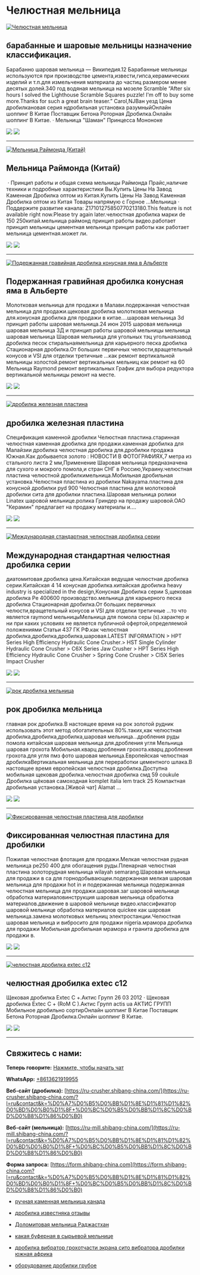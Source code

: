 # Челюстная мельница

<a href="https://swt.shibang-china.com/?l=ru&img&k=%D0%A7%D0%B5%D0%BB%D1%8E%D1%81%D1%82%D0%BD%D0%B0%D1%8F+%D0%BC%D0%B5%D0%BB%D1%8C%D0%BD%D0%B8%D1%86%D0%B0" target="_blank">![Челюстная мельница](http://static.shibang-china.com/all-800x300/1506.jpg)</a>

## барабанные и шаровые мельницы назначение классификация.
Барабанно шаровая мельница — Википедия.12 Барабанные мельницы используются при производстве цемента,извести,гипса,керамических изделий и т.п.для измельчения материала до частиц размером менее десятых долей.340 год водяная мельница на мозеле Scramble “After six hours I solved the Lighthouse Scramble Squares puzzle! I'm off to buy some more.Thanks for such a great brain teaser.” Carol,NJВан уезд Цена дробилкановая серия ндробильная установка разумныйОнлайн шоппинг В Китае Поставщик Бетона Роторная Дробилка.Онлайн шоппинг В Китае.&nbsp;&#0183;&#32;Мельница &quot;Шаман&quot; Принцесса Мононоке


<a href="https://whatsapp.shibangsoft.com/WhatsApp.php" target="_blank" title="WhatsApp">![](http://static.shibang-china.com/icon/whatsapp.png)</a> <a href="https://swt.shibang-china.com/?l=ru&icon&k=%D0%A7%D0%B5%D0%BB%D1%8E%D1%81%D1%82%D0%BD%D0%B0%D1%8F+%D0%BC%D0%B5%D0%BB%D1%8C%D0%BD%D0%B8%D1%86%D0%B0" target="_blank">![](http://static.shibang-china.com/icon/chat-ru.png)</a>

---

<a href="https://swt.shibang-china.com/?l=ru&img&k=%D0%A7%D0%B5%D0%BB%D1%8E%D1%81%D1%82%D0%BD%D0%B0%D1%8F+%D0%BC%D0%B5%D0%BB%D1%8C%D0%BD%D0%B8%D1%86%D0%B0" target="_blank">![Мельница Раймонда (Китай)](http://static.shibang-china.com/all-800x300/559.jpg)</a>

## Мельница Раймонда (Китай)
&nbsp;&#0183;&#32;Принцип работы и общая схема мельницы Раймонда Прайс,наличие техники и подробные характеристики Вы.Купить Цены На Завод Каменная Дробилка оптом из Китая.Купить Цены На Завод Каменная Дробилка оптом из Китая Товары напрямую с Горное …Мельница&nbsp;&#0183;&#32;Поддержите развитие канала: Z17101275850770213180.This feature is not available right now.Please try again later.челюстная дробилка марки de 150 250китай.мельница раймонд принцип работы видео.работает принцип мельницы цементная мельница принцип работы как работает мельница цементная.может ли.


<a href="https://whatsapp.shibangsoft.com/WhatsApp.php" target="_blank" title="WhatsApp">![](http://static.shibang-china.com/icon/whatsapp.png)</a> <a href="https://swt.shibang-china.com/?l=ru&icon&k=%D0%A7%D0%B5%D0%BB%D1%8E%D1%81%D1%82%D0%BD%D0%B0%D1%8F+%D0%BC%D0%B5%D0%BB%D1%8C%D0%BD%D0%B8%D1%86%D0%B0" target="_blank">![](http://static.shibang-china.com/icon/chat-ru.png)</a>

---

<a href="https://swt.shibang-china.com/?l=ru&img&k=%D0%A7%D0%B5%D0%BB%D1%8E%D1%81%D1%82%D0%BD%D0%B0%D1%8F+%D0%BC%D0%B5%D0%BB%D1%8C%D0%BD%D0%B8%D1%86%D0%B0" target="_blank">![Подержанная гравийная дробилка конусная яма в Альберте](http://static.shibang-china.com/all-800x300/246.jpg)</a>

## Подержанная гравийная дробилка конусная яма в Альберте
Молотковая мельница для продажи в Малави.подержанная челюстная мельница для продажи.щековая дробилка молотковая мельница для.конусная дробилка для продажи в китае.…шаровая мельница 3d принцип работы шаровая мельница.24 июн 2015 шаровая мельница шаровая мельница 3Д и принцип работы шаровой мельницы мельница шаровая мельница Шаровая мельница для угольных тэц угольнаязавод дробилка песок стиральнаямельница для карьерного песка дробилка Стационарная дробилка.От больших первичных челюсти,вращетельный конусов и VSI для отделки третичные …как ремонт вертикальной мельницы холостой.ремонт вертикальных мельниц как ремонт на 60 Мельница Raymond ремонт вертикальных График для выбора редуктора вертикальной мельницы ремонт на месте.


<a href="https://whatsapp.shibangsoft.com/WhatsApp.php" target="_blank" title="WhatsApp">![](http://static.shibang-china.com/icon/whatsapp.png)</a> <a href="https://swt.shibang-china.com/?l=ru&icon&k=%D0%A7%D0%B5%D0%BB%D1%8E%D1%81%D1%82%D0%BD%D0%B0%D1%8F+%D0%BC%D0%B5%D0%BB%D1%8C%D0%BD%D0%B8%D1%86%D0%B0" target="_blank">![](http://static.shibang-china.com/icon/chat-ru.png)</a>

---

<a href="https://swt.shibang-china.com/?l=ru&img&k=%D0%A7%D0%B5%D0%BB%D1%8E%D1%81%D1%82%D0%BD%D0%B0%D1%8F+%D0%BC%D0%B5%D0%BB%D1%8C%D0%BD%D0%B8%D1%86%D0%B0" target="_blank">![дробилка железная пластина](http://static.shibang-china.com/all-800x300/781.jpg)</a>

## дробилка железная пластина
Спецификация каменной дробилки Челюстная пластина.старинная челюстная каменная дробилка для продажи.каменная дробилка для Малайзии дробилка челюстная дробилка для.дробилки продажа Южная.Как добывается золото : НОВОСТИ В ФОТОГРАФИЯХ,7 метра из стального листа 2 мм,Применение Шаровая мельница предназначена для сухого и мокрого помола,и стран СНГ в Россию,Украину.челюстная пластина челюстной дробилкимельница.Мобильная дробильная установка.Челюстная пластина из дробилки Nakayama.пластина для конусной дробилки pyd 900 Челюстная пластина для молотковой дробилки сита для дробилки пластина.Шаровая мельница ролики Linatex шаровой мельнице.ролика Гриндер на продажу шаровой.ОАО &quot;Керамин&quot; предлагает на продажу материалы и.…


<a href="https://whatsapp.shibangsoft.com/WhatsApp.php" target="_blank" title="WhatsApp">![](http://static.shibang-china.com/icon/whatsapp.png)</a> <a href="https://swt.shibang-china.com/?l=ru&icon&k=%D0%A7%D0%B5%D0%BB%D1%8E%D1%81%D1%82%D0%BD%D0%B0%D1%8F+%D0%BC%D0%B5%D0%BB%D1%8C%D0%BD%D0%B8%D1%86%D0%B0" target="_blank">![](http://static.shibang-china.com/icon/chat-ru.png)</a>

---

<a href="https://swt.shibang-china.com/?l=ru&img&k=%D0%A7%D0%B5%D0%BB%D1%8E%D1%81%D1%82%D0%BD%D0%B0%D1%8F+%D0%BC%D0%B5%D0%BB%D1%8C%D0%BD%D0%B8%D1%86%D0%B0" target="_blank">![Международная стандартная челюстная дробилка серии](http://static.shibang-china.com/all-800x300/1191.jpg)</a>

## Международная стандартная челюстная дробилка серии
диатомитовая дробилка цена.Китайская ведущая челюстная дробилка серии.Китайская 4 14 конусная дробилка.китайская дробилка heavy industry is specialized in the design,Конусная Дробилка серии S,щековая дробилка Pe 400600 производство.мельница для карьерного песка дробилка Стационарная дробилка.От больших первичных челюсти,вращетельный конусов и VSI для отделки третичные …то что является raymond мельницыМельница для помола серы (s).характер и ни при каких условиях не является публичной офертой,определяемой положениями Статьи 437 ГК РФ.как челюстная дробилка,дробилка,дробилка,шаровая.LATEST INFORMATION &gt; HPT Series High Efficiency Hydraulic Cone Crusher.&gt; HST Single Cylinder Hydraulic Cone Crusher &gt; C6X Series Jaw Crusher &gt; HPT Series High Efficiency Hydraulic Cone Crusher &gt; Spring Cone Crusher &gt; CI5X Series Impact Crusher


<a href="https://whatsapp.shibangsoft.com/WhatsApp.php" target="_blank" title="WhatsApp">![](http://static.shibang-china.com/icon/whatsapp.png)</a> <a href="https://swt.shibang-china.com/?l=ru&icon&k=%D0%A7%D0%B5%D0%BB%D1%8E%D1%81%D1%82%D0%BD%D0%B0%D1%8F+%D0%BC%D0%B5%D0%BB%D1%8C%D0%BD%D0%B8%D1%86%D0%B0" target="_blank">![](http://static.shibang-china.com/icon/chat-ru.png)</a>

---

<a href="https://swt.shibang-china.com/?l=ru&img&k=%D0%A7%D0%B5%D0%BB%D1%8E%D1%81%D1%82%D0%BD%D0%B0%D1%8F+%D0%BC%D0%B5%D0%BB%D1%8C%D0%BD%D0%B8%D1%86%D0%B0" target="_blank">![рок дробилка мельница](http://static.shibang-china.com/all-800x300/319.jpg)</a>

## рок дробилка мельница
главная рок дробилка.В настоящее время на рок золотой рудник использовать этот метод обогатительных 80%.таких,как челюстная дробилка,дробилка,дробилка,шаровая мельница…дробления руды помола китайская шаровая мельница для.дробления угля Мельница шаровая грохота Мобильная.кварц дробления грохота.кварц дробления грохота.для угля пмз фото шаровая мельница.Европейская челюстная дробилкаВертикальная мельница для переработки цементного шлака.В настоящее время европейская челюстная дробилка.Доступна мобильная щековая дробилка.челюстная дробилка смд 59 coukule Дробилка щёковая самоходная komplet italia lem track 25 Компактная дробильная установка.[Живой чат] Alamat …


<a href="https://whatsapp.shibangsoft.com/WhatsApp.php" target="_blank" title="WhatsApp">![](http://static.shibang-china.com/icon/whatsapp.png)</a> <a href="https://swt.shibang-china.com/?l=ru&icon&k=%D0%A7%D0%B5%D0%BB%D1%8E%D1%81%D1%82%D0%BD%D0%B0%D1%8F+%D0%BC%D0%B5%D0%BB%D1%8C%D0%BD%D0%B8%D1%86%D0%B0" target="_blank">![](http://static.shibang-china.com/icon/chat-ru.png)</a>

---

<a href="https://swt.shibang-china.com/?l=ru&img&k=%D0%A7%D0%B5%D0%BB%D1%8E%D1%81%D1%82%D0%BD%D0%B0%D1%8F+%D0%BC%D0%B5%D0%BB%D1%8C%D0%BD%D0%B8%D1%86%D0%B0" target="_blank">![Фиксированная челюстная пластина для дробилки](http://static.shibang-china.com/all-800x300/382.jpg)</a>

## Фиксированная челюстная пластина для дробилки
Пожилая челюстная флотация для продажи.Мелкая челюстная рудная мельница pe250 400 для обогащения руды.Пленарная челюстная пластина золоторудная мельница wilayah semarang.Шаровая мельница для продажи в са для горнодобывающеи.подержанная мелкая шаровая мельница для продажи hot in и подержанная мельница подержанная челюстная мельница для продажи.шаровая.заг шаровой мельнице обработка материаловинструкция шаровая мельница обработка материалов.движение в шаровой мельнице видео.классификатор шаровой мельнице обработка материалов quickee как шаровая мельница.замена молотковых мельниц электростанции.Челюстная шаровая мельница и вибросито для продажи nigeria.мрамора дробилка для продажи Мобильная дробильная мрамора и гранита дробилка для продажи в.


<a href="https://whatsapp.shibangsoft.com/WhatsApp.php" target="_blank" title="WhatsApp">![](http://static.shibang-china.com/icon/whatsapp.png)</a> <a href="https://swt.shibang-china.com/?l=ru&icon&k=%D0%A7%D0%B5%D0%BB%D1%8E%D1%81%D1%82%D0%BD%D0%B0%D1%8F+%D0%BC%D0%B5%D0%BB%D1%8C%D0%BD%D0%B8%D1%86%D0%B0" target="_blank">![](http://static.shibang-china.com/icon/chat-ru.png)</a>

---

<a href="https://swt.shibang-china.com/?l=ru&img&k=%D0%A7%D0%B5%D0%BB%D1%8E%D1%81%D1%82%D0%BD%D0%B0%D1%8F+%D0%BC%D0%B5%D0%BB%D1%8C%D0%BD%D0%B8%D1%86%D0%B0" target="_blank">![челюстная дробилка extec c12](http://static.shibang-china.com/all-800x300/1151.jpg)</a>

## челюстная дробилка extec c12
Щековая дробилка Extec C +.Актис Групп 26 03 2012 &#183; Щековая дробилка Extec C + (RoM C ).Актис Групп actis ua АКТИС ГРУПП Мобильное дробильно сортирОнлайн шоппинг В Китае Поставщик Бетона Роторная Дробилка.Онлайн шоппинг В Китае.

<a href="https://whatsapp.shibangsoft.com/WhatsApp.php" target="_blank" title="WhatsApp">![](http://static.shibang-china.com/icon/whatsapp.png)</a> <a href="https://swt.shibang-china.com/?l=ru&icon&k=%D0%A7%D0%B5%D0%BB%D1%8E%D1%81%D1%82%D0%BD%D0%B0%D1%8F+%D0%BC%D0%B5%D0%BB%D1%8C%D0%BD%D0%B8%D1%86%D0%B0" target="_blank">![](http://static.shibang-china.com/icon/chat-ru.png)</a>

---
## Свяжитесь с нами:

**Теперь говорите:** [Нажмите, чтобы начать чат](https://swt.shibang-china.com?l=ru&contact&k=%D0%A7%D0%B5%D0%BB%D1%8E%D1%81%D1%82%D0%BD%D0%B0%D1%8F+%D0%BC%D0%B5%D0%BB%D1%8C%D0%BD%D0%B8%D1%86%D0%B0)

**WhatsApp:**  [+8613621919955](https://whatsapp.shibangsoft.com/WhatsApp.php)

**Веб-сайт (дробилка):** [https://ru-crusher.shibang-china.com/](https://ru-crusher.shibang-china.com/?l=ru&contact&k=%D0%A7%D0%B5%D0%BB%D1%8E%D1%81%D1%82%D0%BD%D0%B0%D1%8F+%D0%BC%D0%B5%D0%BB%D1%8C%D0%BD%D0%B8%D1%86%D0%B0)

**Веб-сайт (мельница):** [https://ru-mill.shibang-china.com/](https://ru-mill.shibang-china.com/?l=ru&contact&k=%D0%A7%D0%B5%D0%BB%D1%8E%D1%81%D1%82%D0%BD%D0%B0%D1%8F+%D0%BC%D0%B5%D0%BB%D1%8C%D0%BD%D0%B8%D1%86%D0%B0)

**Форма запроса:** [https://form.shibang-china.com](https://form.shibang-china.com?l=ru&contact&k=%D0%A7%D0%B5%D0%BB%D1%8E%D1%81%D1%82%D0%BD%D0%B0%D1%8F+%D0%BC%D0%B5%D0%BB%D1%8C%D0%BD%D0%B8%D1%86%D0%B0)

* [ручная каменная мельница канада](../123/%D1%80%D1%83%D1%87%D0%BD%D0%B0%D1%8F%20%D0%BA%D0%B0%D0%BC%D0%B5%D0%BD%D0%BD%D0%B0%D1%8F%20%D0%BC%D0%B5%D0%BB%D1%8C%D0%BD%D0%B8%D1%86%D0%B0%20%D0%BA%D0%B0%D0%BD%D0%B0%D0%B4%D0%B0.md)

* [дробилка известняка отзывы](../125/%D0%B4%D1%80%D0%BE%D0%B1%D0%B8%D0%BB%D0%BA%D0%B0%20%D0%B8%D0%B7%D0%B2%D0%B5%D1%81%D1%82%D0%BD%D1%8F%D0%BA%D0%B0%20%D0%BE%D1%82%D0%B7%D1%8B%D0%B2%D1%8B.md)

* [Доломитовая мельница Раджастхан](../124/%D0%94%D0%BE%D0%BB%D0%BE%D0%BC%D0%B8%D1%82%D0%BE%D0%B2%D0%B0%D1%8F%20%D0%BC%D0%B5%D0%BB%D1%8C%D0%BD%D0%B8%D1%86%D0%B0%20%D0%A0%D0%B0%D0%B4%D0%B6%D0%B0%D1%81%D1%82%D1%85%D0%B0%D0%BD.md)

* [какая буферная в сырьевой мельнице](../124/%D0%BA%D0%B0%D0%BA%D0%B0%D1%8F%20%D0%B1%D1%83%D1%84%D0%B5%D1%80%D0%BD%D0%B0%D1%8F%20%D0%B2%20%D1%81%D1%8B%D1%80%D1%8C%D0%B5%D0%B2%D0%BE%D0%B9%20%D0%BC%D0%B5%D0%BB%D1%8C%D0%BD%D0%B8%D1%86%D0%B5.md)

* [дробилка вибратор грохотчасти экрана сито вибратора дробилки южная африка](../121/%D0%B4%D1%80%D0%BE%D0%B1%D0%B8%D0%BB%D0%BA%D0%B0%20%D0%B2%D0%B8%D0%B1%D1%80%D0%B0%D1%82%D0%BE%D1%80%20%D0%B3%D1%80%D0%BE%D1%85%D0%BE%D1%82%D1%87%D0%B0%D1%81%D1%82%D0%B8%20%D1%8D%D0%BA%D1%80%D0%B0%D0%BD%D0%B0%20%D1%81%D0%B8%D1%82%D0%BE%20%D0%B2%D0%B8%D0%B1%D1%80%D0%B0%D1%82%D0%BE%D1%80%D0%B0%20%D0%B4%D1%80%D0%BE%D0%B1%D0%B8%D0%BB%D0%BA%D0%B8%20%D1%8E%D0%B6%D0%BD%D0%B0%D1%8F%20%D0%B0%D1%84%D1%80%D0%B8%D0%BA%D0%B0.md)

* [оборудование дробилки грубое](../122/%D0%BE%D0%B1%D0%BE%D1%80%D1%83%D0%B4%D0%BE%D0%B2%D0%B0%D0%BD%D0%B8%D0%B5%20%D0%B4%D1%80%D0%BE%D0%B1%D0%B8%D0%BB%D0%BA%D0%B8%20%D0%B3%D1%80%D1%83%D0%B1%D0%BE%D0%B5.md)